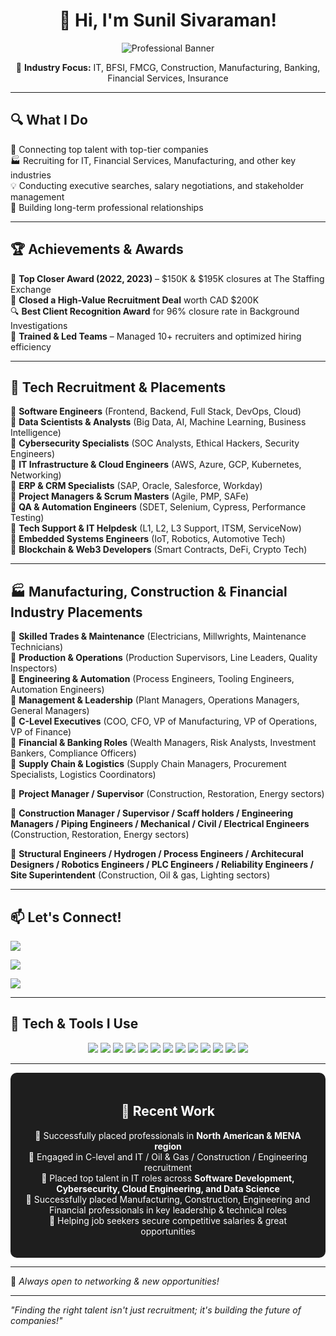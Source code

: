 <div align="center">

# 👋 Hi, I'm Sunil Sivaraman!

![Professional Banner](https://github.com/imsunilsivaraman/imsunilsivaraman2/blob/main/Sunil%20Sivaraman.gif?raw=true)

🔹 **Industry Focus:** IT, BFSI, FMCG, Construction, Manufacturing, Banking, Financial Services, Insurance
</div>

---

## 🔍 What I Do
🎯 Connecting top talent with top-tier companies  
🏭 Recruiting for IT, Financial Services, Manufacturing, and other key industries  
💡 Conducting executive searches, salary negotiations, and stakeholder management  
🤝 Building long-term professional relationships  



---

## 🏆 Achievements & Awards
🏅 **Top Closer Award (2022, 2023)** – $150K & $195K closures at The Staffing Exchange  
🎯 **Closed a High-Value Recruitment Deal** worth CAD $200K  
🔍 **Best Client Recognition Award** for 96% closure rate in Background Investigations  
🚀 **Trained & Led Teams** – Managed 10+ recruiters and optimized hiring efficiency  

---

## 🚀 Tech Recruitment & Placements
📌 **Software Engineers** (Frontend, Backend, Full Stack, DevOps, Cloud)  
📌 **Data Scientists & Analysts** (Big Data, AI, Machine Learning, Business Intelligence)  
📌 **Cybersecurity Specialists** (SOC Analysts, Ethical Hackers, Security Engineers)  
📌 **IT Infrastructure & Cloud Engineers** (AWS, Azure, GCP, Kubernetes, Networking)  
📌 **ERP & CRM Specialists** (SAP, Oracle, Salesforce, Workday)  
📌 **Project Managers & Scrum Masters** (Agile, PMP, SAFe)  
📌 **QA & Automation Engineers** (SDET, Selenium, Cypress, Performance Testing)  
📌 **Tech Support & IT Helpdesk** (L1, L2, L3 Support, ITSM, ServiceNow)  
📌 **Embedded Systems Engineers** (IoT, Robotics, Automotive Tech)  
📌 **Blockchain & Web3 Developers** (Smart Contracts, DeFi, Crypto Tech)  

---

## 🏭 Manufacturing, Construction & Financial Industry Placements
📌 **Skilled Trades & Maintenance** (Electricians, Millwrights, Maintenance Technicians)  
📌 **Production & Operations** (Production Supervisors, Line Leaders, Quality Inspectors)  
📌 **Engineering & Automation** (Process Engineers, Tooling Engineers, Automation Engineers)  
📌 **Management & Leadership** (Plant Managers, Operations Managers, General Managers)  
📌 **C-Level Executives** (COO, CFO, VP of Manufacturing, VP of Operations, VP of Finance)  
📌 **Financial & Banking Roles** (Wealth Managers, Risk Analysts, Investment Bankers, Compliance Officers)  
📌 **Supply Chain & Logistics** (Supply Chain Managers, Procurement Specialists, Logistics Coordinators) 

📌 **Project Manager / Supervisor** (Construction, Restoration, Energy sectors) 

📌 **Construction Manager / Supervisor / Scaff holders / Engineering Managers / Piping Engineers / Mechanical / Civil / Electrical Engineers** (Construction, Restoration, Energy sectors) 

📌 **Structural Engineers / Hydrogen / Process Engineers / Architecural Designers / Robotics Engineers / PLC Engineers / Reliability Engineers / Site Superintendent** (Construction, Oil & gas, Lighting sectors)

---

## 📫 Let's Connect!
<p align="center">
  
  <a href="https://www.linkedin.com/in/iamsunilsivaraman/"><img src="https://img.shields.io/badge/LinkedIn-Profile-blue?style=for-the-badge&logo=linkedin"></a> 
  
  <a href="mailto:sunilsvrmn@gmail.com"><img src="https://img.shields.io/badge/Email-Contact%20Me-red?style=for-the-badge&logo=gmail"></a>  
  
  <a href="mailto:sunilsvrmn@icloud.com"><img src="https://img.shields.io/badge/Email-Contact%20Me-red?style=for-the-badge&logo=gmail"></a>  
</p>

---

## 🚀 Tech & Tools I Use
<p align="center">
  <img src="https://img.shields.io/badge/GitHub-181717?style=for-the-badge&logo=github">  
  <img src="https://img.shields.io/badge/LinkedIn%20Recruiter-0077B5?style=for-the-badge&logo=linkedin">  
  <img src="https://img.shields.io/badge/Indeed-003A9B?style=for-the-badge&logo=indeed">  
  <img src="https://img.shields.io/badge/SignalHire-FF6F00?style=for-the-badge"> 
  <img src="https://img.shields.io/badge/SignalHire-FF6F00?style=for-the-badge">
  <img src="https://img.shields.io/badge/ZoomInfo-E2231A?style=for-the-badge">  
  <img src="https://img.shields.io/badge/Monster-5A0FC8?style=for-the-badge">  
  <img src="https://img.shields.io/badge/GulfTalent-009688?style=for-the-badge">  
  <img src="https://img.shields.io/badge/Bayt-0077B5?style=for-the-badge">  
  <img src="https://img.shields.io/badge/GulfCareers-20C997?style=for-the-badge">  
  <img src="https://img.shields.io/badge/NaukriGulf-E60023?style=for-the-badge">  
  <img src="https://img.shields.io/badge/ATS%20Software-FF8C00?style=for-the-badge">  
  <img src="https://img.shields.io/badge/Microsoft%20Office-2C68C3?style=for-the-badge&logo=microsoft">  
</p>

---

<div align="center" style="background-color:#1E1E1E; padding:20px; border-radius:10px; color:white;">

## 🎯 Recent Work
🔹 Successfully placed professionals in **North American & MENA region**  
🔹 Engaged in C-level and IT / Oil & Gas / Construction / Engineering recruitment  
🔹 Placed top talent in IT roles across **Software Development, Cybersecurity, Cloud Engineering, and Data Science**  
🔹 Successfully placed Manufacturing, Construction, Engineering and Financial professionals in key leadership & technical roles  
🔹 Helping job seekers secure competitive salaries & great opportunities  

</div>

---

🚀 _Always open to networking & new opportunities!_  

---

_"Finding the right talent isn't just recruitment; it's building the future of companies!"_
